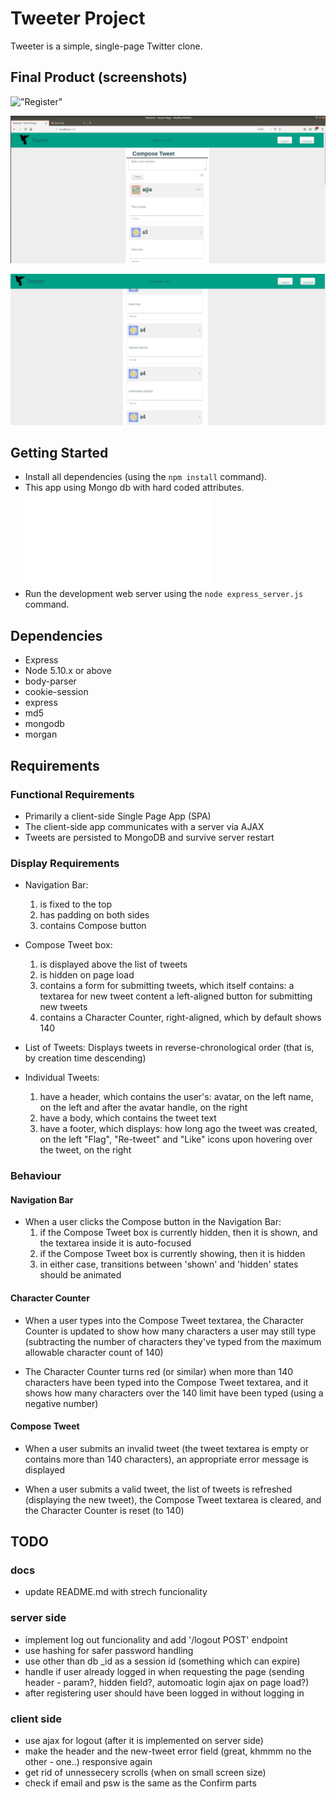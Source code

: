 # Tweeter Project

Tweeter is a simple, single-page Twitter clone.

## Final Product (screenshots)

!["Register"](docs/register.png) 

!["Create Your own twitter(clone) post!"](docs/write-a-comment.png)

!["See what other had written!](docs/browse.png)


## Getting Started


- Install all dependencies (using the `npm install` command).
- This app using Mongo db with hard coded attributes. !["Check and modify"](docs/server.index.js)
- Run the development web server using the `node express_server.js` command.


## Dependencies

- Express
- Node 5.10.x or above
- body-parser
- cookie-session
- express
- md5
- mongodb
- morgan

## Requirements

### Functional Requirements

-    Primarily a client-side Single Page App (SPA)
-    The client-side app communicates with a server via AJAX
-    Tweets are persisted to MongoDB and survive server restart

### Display Requirements

-    Navigation Bar:
      1.  is fixed to the top
      2.  has padding on both sides
      3.  contains Compose button

-    Compose Tweet box:
      1.  is displayed above the list of tweets
      2.  is hidden on page load
      3.  contains a form for submitting tweets, which itself contains:
            a textarea for new tweet content
            a left-aligned button for submitting new tweets
      4.  contains a Character Counter, right-aligned, which by default shows 140

-    List of Tweets:
      Displays tweets in reverse-chronological order (that is, by creation time descending)

-    Individual Tweets:
        1. have a header, which contains the user's:
            avatar, on the left
            name, on the left and after the avatar
            handle, on the right
        2. have a body, which contains the tweet text
        3. have a footer, which displays:
            how long ago the tweet was created, on the left
            "Flag", "Re-tweet" and "Like" icons upon hovering over the tweet, on the right

### Behaviour
#### Navigation Bar

-    When a user clicks the Compose button in the Navigation Bar:
      1.  if the Compose Tweet box is currently hidden, then it is shown, and the textarea inside it is auto-focused
      2.  if the Compose Tweet box is currently showing, then it is hidden
      3.  in either case, transitions between 'shown' and 'hidden' states should be animated

#### Character Counter

-    When a user types into the Compose Tweet textarea, the Character Counter is updated to show how many characters a user may still type (subtracting the number of characters they've typed from the maximum allowable character count of 140)

-    The Character Counter turns red (or similar) when more than 140 characters have been typed into the Compose Tweet textarea, and it shows how many characters over the 140 limit have been typed (using a negative number)

#### Compose Tweet

-    When a user submits an invalid tweet (the tweet textarea is empty or contains more than 140 characters), an appropriate error message is displayed

-    When a user submits a valid tweet, the list of tweets is refreshed (displaying the new tweet), the Compose Tweet textarea is cleared, and the Character Counter is reset (to 140)

## TODO
### docs
- update README.md with strech funcionality
### server side
- implement log out funcionality and add '/logout POST' endpoint
- use hashing for safer password handling
- use other than db _id as a session id (something which can expire)
- handle if user already logged in when requesting the page (sending header - param?, hidden field?, automoatic login ajax on page load?)
- after registering user should have been logged in without logging in
### client side
- use ajax for logout (after it is implemented on server side)
- make the header and the new-tweet error field (great, khmmm no the other - one..) responsive again
- get rid of unnessecery scrolls (when on small screen size)
- check if email and psw is the same as the Confirm parts
